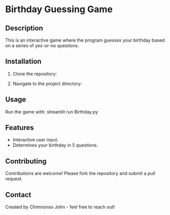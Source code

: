 # Birthday Guessing Game

## Description
This is an interactive game where the program guesses your birthday based on a series of yes-or-no questions.

## Installation
1. Clone the repository:

2. Navigate to the project directory:


## Usage
Run the game with:
streamlit run Birthday.py


## Features
- Interactive user input.
- Determines your birthday in 5 questions.

## Contributing
Contributions are welcome! Please fork the repository and submit a pull request.



## Contact
Created by Chimnonso John  - feel free to reach out!


